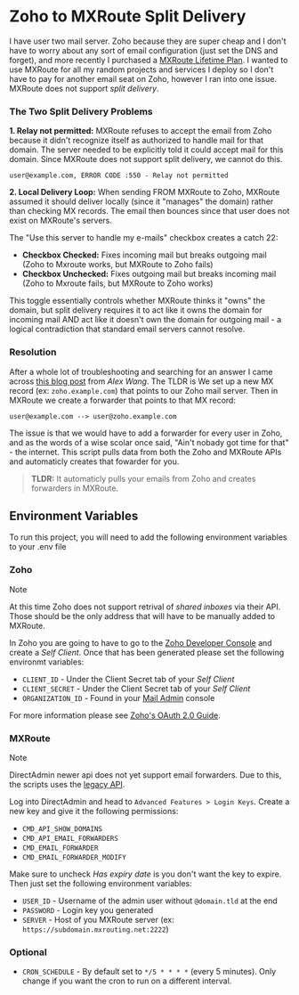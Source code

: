 # Zoho to MXRoute Split Delivery

I have user two mail server. Zoho because they are super cheap and I don't have to worry about any sort of email configuration (just set the DNS and forget), and more recently I purchased a [MXRoute Lifetime Plan](https://docs.mxroute.com/docs/presales/lifetime.html). I wanted to use MXRoute for all my random projects and services I deploy so I don't have to pay for another email seat on Zoho, however I ran into one issue. MXRoute does not support *split delivery*. 

### **The Two Split Delivery Problems**

**1. Relay not permitted:** MXRoute refuses to accept the email from Zoho because it didn't recognize itself as authorized to handle mail for that domain. The server needed to be explicitly told it could accept mail for this domain. Since MXRoute does not support split delivery, we cannot do this.

```
user@example.com, ERROR CODE :550 - Relay not permitted
```

**2. Local Delivery Loop:** When sending FROM MXRoute to Zoho, MXRoute assumed it should deliver locally (since it "manages" the domain) rather than checking MX records. The email then bounces since that user does not exist on MXRoute's servers.

The "Use this server to handle my e-mails" checkbox creates a catch 22:

- **Checkbox Checked:** Fixes incoming mail but breaks outgoing mail (Zoho to Mxroute works, but MXRoute to Zoho fails)
- **Checkbox Unchecked:** Fixes outgoing mail but breaks incoming mail (Zoho to Mxroute fails, but MXRoute to Zoho works)

This toggle essentially controls whether MXRoute thinks it "owns" the domain, but split delivery requires it to act like it owns the domain for incoming mail AND act like it doesn't own the domain for outgoing mail - a logical contradiction that standard email servers cannot resolve.

### Resolution

After a whole lot of troubleshooting and searching for an answer I came across [this blog post](https://blog.alexwang.net/google-workspace-mxroute-split-delivery/) from *Alex Wang*. The TLDR is We set up a new MX record (ex: `zoho.example.com`) that points to our Zoho mail server. Then in MXRoute we create a forwarder that points to that MX record:

```
user@example.com --> user@zoho.example.com
```

The issue is that we would have to add a forwarder for every user in Zoho, and as the words of a wise scolar once said, "Ain't nobady got time for that" - the internet. This script pulls data from both the Zoho and MXRoute APIs and automaticly creates that fowarder for you. 

> **TLDR:** It automaticly pulls your emails from Zoho and creates forwarders in MXRoute. 


## Environment Variables

To run this project, you will need to add the following environment variables to your .env file

### Zoho 

> [!NOTE]
> At this time Zoho does not support retrival of *shared inboxes* via their API. Those should be the only address that will have to be manually added to MXRoute.

In Zoho you are going to have to go to the [Zoho Developer Console](https://accounts.zoho.com/developerconsole) and create a *Self Client*. Once that has been generated please set the following environmt variables:

* `CLIENT_ID` - Under the Client Secret tab of your *Self Client*
* `CLIENT_SECRET` - Under the Client Secret tab of your *Self Client*
* `ORGANIZATION_ID` - Found in your [Mail Admin](https://mailadmin.zoho.com/cpanel/home.do#organization/profile) console

For more information please see [Zoho's OAuth 2.0 Guide](https://www.zoho.com/mail/help/api/using-oauth-2.html). 

### MXRoute

> [!NOTE]
> DirectAdmin newer api does not yet support email forwarders. Due to this, the scripts uses the [legacy API](https://docs.directadmin.com/developer/api/legacy-api.html).

Log into DirectAdmin and head to `Advanced Features > Login Keys`. Create a new key and give it the following permissions:

- `CMD_API_SHOW_DOMAINS`
- `CMD_API_EMAIL_FORWARDERS`
- `CMD_EMAIL_FORWARDER`
- `CMD_EMAIL_FORWARDER_MODIFY`

Make sure to uncheck *Has expiry date* is you don't want the key to expire. Then just set the following environment variables:

- `USER_ID` - Username of the admin user without `@domain.tld` at the end
- `PASSWORD` - Login key you generated
- `SERVER` - Host of you MXRoute server (ex: `https://subdomain.mxrouting.net:2222`)

### Optional 

- `CRON_SCHEDULE` - By default set to `*/5 * * * *` (every 5 minutes). Only change if you want the cron to run on a different interval. 
